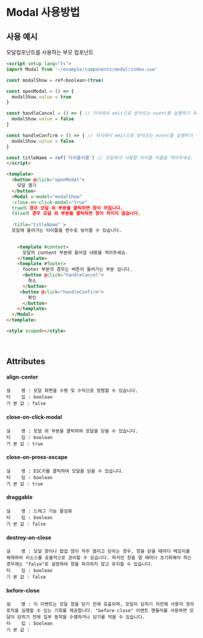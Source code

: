 # Modal 사용방법
  
## 사용 예시

모달컴포넌트를 사용하는 부모 컴포넌트

```html
<script setup lang="ts">
import Modal from '~/example/components/modal/index.vue'

const modalShow = ref<boolean>(true)

const openModal = () => {
  modalShow.value = true
}

const handleCancel = () => { // 자식에서 emit으로 받아오는 event를 실행하기 위해 만든 함수
  modalShow.value = false
}

const handleConfirm = () => { // 자식에서 emit으로 받아오는 event를 실행하기 위해 만든 함수
  modalShow.value = false
}

const titleName = ref('타이틀이름') // 모달에서 사용할 타이틀 이름을 적어주세요.
</script>

<template>
  <button @click="openModal">
    모달 열기
  </button>
  <Modal v-model="modalShow" 
  :close-on-click-modal="true" 
  true의 경우 모달 외 부분을 클릭하면 창이 꺼집니다. 
  false의 경우 모달 외 부분을 클릭하면 창이 꺼지지 않습니다.
  
  :title="titleName" >
  모달에 들어가는 타이틀을 변수로 넣어줄 수 있습니다.
  

    <template #content>
      모달의 content 부분에 들어갈 내용을 적어주세요.
    </template>
    <template #footer>
      footer 부분의 경우는 버튼이 들어가는 부분 입니다.
      <button @click="handleCancel">
        취소
      </button>
     <button @click="handleConfirm">
        확인
      </button>
    </template>
  </Modal>
</template>

<style scoped></style>

```

<br>
 



## Attributes
#### align-center
    설    명 : 모달 화면을 수평 및 수직으로 정렬할 수 있습니다.
    타    입 : boolean
    기 본 값 : false
#### close-on-click-modal	
    설    명 : 모달 외 부분을 클릭하여 모달을 닫을 수 있습니다.
    타    입 : boolean
    기 본 값 : true

#### close-on-press-escape	
    설    명 : ESC키를 클릭하여 모달을 닫을 수 있습니다.
    타    입 : boolean
    기 본 값 : true
 
#### draggable		
    설    명 : 드래그 기능 활성화
    타    입 : boolean
    기 본 값 : false

#### destroy-on-close	
    설    명 : 모달 창이나 팝업 창이 자주 열리고 닫히는 경우, 창을 닫을 때마다 메모리를 해제하여 리소스를 효율적으로 관리할 수 있습니다. 하지만 창을 열 때마다 초기화해야 하는 경우에는 "false"로 설정하여 창을 파괴하지 않고 유지할 수 있습니다.
    타    입 : boolean
    기 본 값 : false
 
#### before-close
    설    명 : 이 이벤트는 모달 창을 닫기 전에 호출되며, 모달이 닫히기 직전에 사용자 정의 로직을 실행할 수 있는 기회를 제공합니다. "before-close" 이벤트 핸들러를 사용하면 모달이 닫히기 전에 일부 동작을 수행하거나 닫기를 막을 수 있습니다.
    타    입 : boolean
    기 본 값 : 
 